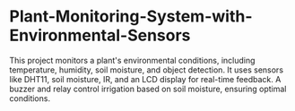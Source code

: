 # Plant-Monitoring-System-with-Environmental-Sensors
 This project monitors a plant's environmental conditions, including temperature, humidity, soil moisture, and object detection. It uses sensors like DHT11, soil moisture, IR, and an LCD display for real-time feedback. A buzzer and relay control irrigation based on soil moisture, ensuring optimal conditions.
